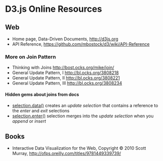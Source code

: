 # D3.js Online Resources

## Web

- Home page, Data-Driven Documents, <http://d3js.org>
- API Reference, <https://github.com/mbostock/d3/wiki/API-Reference>

### More on Join Pattern

- Thinking with Joins <http://bost.ocks.org/mike/join/>
- General Update Pattern, I <http://bl.ocks.org/3808218>
- General Update Pattern, II <http://bl.ocks.org/3808221>
- General Update Pattern, III <http://bl.ocks.org/3808234>

#### Hidden gems about joins from docs

- [selection.data()](https://github.com/mbostock/d3/wiki/Selections#wiki-data) creates an _update selection_ that contains a reference to the _enter_ and _exit_ selections
- [selection.enter()](https://github.com/mbostock/d3/wiki/Selections#wiki-enter) selection merges into the _update selection_ when you _append_ or _insert_

## Books

- Interactive Data Visualization for the Web, Copyright © 2010 Scott Murray, <http://ofps.oreilly.com/titles/9781449339739/>